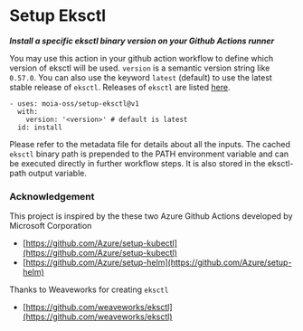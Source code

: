 # Setup Eksctl

***Install a specific eksctl binary version on your Github Actions runner***

You may use this action in your github action workflow to define which version of eksctl will be used. `version` is a semantic version string like `0.57.0`. You can also use the keyword `latest` (default) to use the latest stable release of `eksctl`. Releases of `eksctl` are listed [here](https://github.com/weaveworks/eksctl/releases).

```
- uses: moia-oss/setup-eksctl@v1
  with:
    version: '<version>' # default is latest
  id: install
```

Please refer to the metadata file for details about all the inputs. The cached `eksctl` binary path is prepended to the PATH environment variable and can be executed directly in further workflow steps. It is also stored in the eksctl-path output variable.

### Acknowledgement

This project is inspired by the these two Azure Github Actions developed by Microsoft Corporation

* [https://github.com/Azure/setup-kubectl](https://github.com/Azure/setup-kubectl)
* [https://github.com/Azure/setup-helm](https://github.com/Azure/setup-helm)

Thanks to Weaveworks for creating `eksctl`

* [https://github.com/weaveworks/eksctl](https://github.com/weaveworks/eksctl)